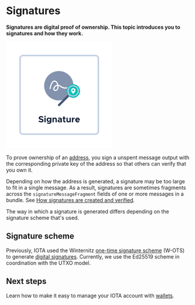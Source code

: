 # Signatures

**Signatures are digital proof of ownership. This topic introduces you to signatures and how they work.**

![Signature](../images/signature.png)

To prove ownership of an [address](../accounts/addresses.md), you sign a unspent message output with the corresponding private key of the address so that others can verify that you own it.

Depending on how the address is generated, a signature may be too large to fit in a single message. As a result, signatures are sometimes fragments across the `signatureMessageFragment` fields of one or more messages in a bundle. See [How signatures are created and verified](../cryptography/signatures.md).

The way in which a signature is generated differs depending on the signature scheme that's used.

## Signature scheme

Previously, IOTA used the Winternitz [one-time signature scheme](https://en.wikipedia.org/wiki/Hash-based_cryptography#One-time_signature_schemes) (W-OTS) to generate [digital signatures](https://en.wikipedia.org/wiki/Digital_signature). Currently, we use the Ed25519 scheme in coordination with the UTXO model.

## Next steps

Learn how to make it easy to manage your IOTA account with [wallets](../accounts/wallets.md).